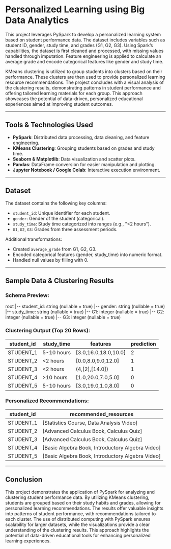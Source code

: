 # Personalized Learning using Big Data Analytics

This project leverages PySpark to develop a personalized learning system based on student performance data. The dataset includes variables such as student ID, gender, study time, and grades (G1, G2, G3). Using Spark’s capabilities, the dataset is first cleaned and processed, with missing values handled through imputation. Feature engineering is applied to calculate an average grade and encode categorical features like gender and study time.

KMeans clustering is utilized to group students into clusters based on their performance. These clusters are then used to provide personalized learning resource recommendations. The project concludes with a visual analysis of the clustering results, demonstrating patterns in student performance and offering tailored learning materials for each group. This approach showcases the potential of data-driven, personalized educational experiences aimed at improving student outcomes.

---

## Tools & Technologies Used

- **PySpark**: Distributed data processing, data cleaning, and feature engineering.
- **KMeans Clustering**: Grouping students based on grades and study time.
- **Seaborn & Matplotlib**: Data visualization and scatter plots.
- **Pandas**: DataFrame conversion for easier manipulation and plotting.
- **Jupyter Notebook / Google Colab**: Interactive execution environment.

---

## Dataset

The dataset contains the following key columns:

- `student_id`: Unique identifier for each student.
- `gender`: Gender of the student (categorical).
- `study_time`: Study time categorized into ranges (e.g., "<2 hours").
- `G1`, `G2`, `G3`: Grades from three assessment periods.

Additional transformations:
- Created `average_grade` from G1, G2, G3.
- Encoded categorical features (gender, study_time) into numeric format.
- Handled null values by filling with 0.

---

## Sample Data & Clustering Results

### Schema Preview:
root
|-- student_id: string (nullable = true)
|-- gender: string (nullable = true)
|-- study_time: string (nullable = true)
|-- G1: integer (nullable = true)
|-- G2: integer (nullable = true)
|-- G3: integer (nullable = true)


### Clustering Output (Top 20 Rows):

| student_id | study_time    | features           | prediction |
|------------|---------------|--------------------|------------|
| STUDENT_1  | 5-10 hours    | [3.0,16.0,18.0,10.0] | 2          |
| STUDENT_2  | <2 hours      | [0.0,8.0,9.0,12.0]   | 1          |
| STUDENT_3  | <2 hours      | (4,[2],[14.0])       | 1          |
| STUDENT_4  | >10 hours     | [1.0,20.0,7.0,5.0]   | 0          |
| STUDENT_5  | 5-10 hours    | [3.0,19.0,1.0,8.0]   | 0          |

### Personalized Recommendations:

| student_id | recommended_resources                          |
|------------|-----------------------------------------------|
| STUDENT_1  | [Statistics Course, Data Analysis Video]      |
| STUDENT_2  | [Advanced Calculus Book, Calculus Quiz]       |
| STUDENT_3  | [Advanced Calculus Book, Calculus Quiz]       |
| STUDENT_4  | [Basic Algebra Book, Introductory Algebra Video] |
| STUDENT_5  | [Basic Algebra Book, Introductory Algebra Video] |

---

## Conclusion

This project demonstrates the application of PySpark for analyzing and clustering student performance data. By utilizing KMeans clustering, students are grouped based on their study habits and grades, allowing for personalized learning recommendations. The results offer valuable insights into patterns of student performance, with recommendations tailored to each cluster. The use of distributed computing with PySpark ensures scalability for larger datasets, while the visualizations provide a clear understanding of the clustering results. This approach highlights the potential of data-driven educational tools for enhancing personalized learning experiences.
